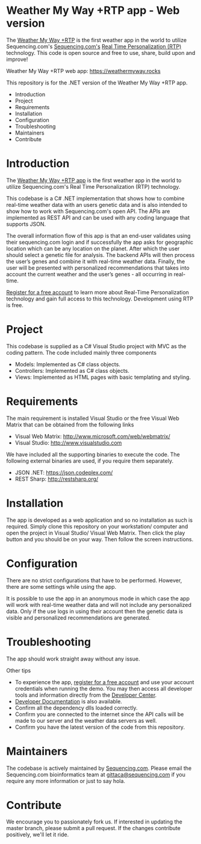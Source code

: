 Weather My Way +RTP app - Web version
=========================================
The [Weather My Way +RTP](https://weathermyway.rocks/) is the first weather app in the world to utilize Sequencing.com's [Sequencing.com's](https://sequencing.com/) [Real Time Personalization (RTP)](https://sequencing.com/developer-documentation/what-is-real-time-personalization-rtp/) technology. This code is open source and free to use, share, build upon and improve!

Weather My Way +RTP web app: https://weathermyway.rocks

This repository is for the .NET version of the Weather My Way +RTP app.

* Introduction
* Project
* Requirements
* Installation
* Configuration
* Troubleshooting
* Maintainers
* Contribute

Introduction
=========================================
The [Weather My Way +RTP app](https://weathermyway.rocks/) is the first weather app in the world to utilize Sequencing.com's Real Time Personalization (RTP) technology.

This codebase is a C# .NET implementation that shows how to combine real-time weather data with an users genetic data and is also intended to show how to work with Sequencing.com's open API. The APIs are implemented as REST API and can be used with any coding language that supports JSON.

The overall information flow of this app is that an end-user validates using their sequencing.com login and if successfully the app asks for geographic location which can be any location on the planet. After which the user should select a genetic file for analysis. The backend APIs will then process the user’s genes and combine it with real-time weather data. Finally, the user will be presented with personalized recommendations that takes into account the current weather and the user’s genes - all occurring in real-time.

[Register for a free account](https://sequencing.com/user/register/) to learn more about Real-Time Personalization technology and gain full access to this technology. Development using RTP is free.

Project
========================================
This codebase is supplied as a C# Visual Studio project with MVC as the coding pattern. The code included mainly three components

* Models: Implemented as C# class objects.
* Controllers: Implemented as C# class objects.
* Views: Implemented as HTML pages with basic templating and styling.

Requirements
======================================
The main requirement is installed Visual Studio or the free Visual Web Matrix that can be obtained from the following links

* Visual Web Matrix: http://www.microsoft.com/web/webmatrix/
* Visual Studio: http://www.visualstudio.com

We have included all the supporting binaries to execute the code. The following external binaries are used, if you require them separately.

* JSON .NET: https://json.codeplex.com/
* REST Sharp: http://restsharp.org/

Installation
======================================
The app is developed as a web application and so no installation as such is required. Simply clone this repository on your workstation/ computer and open the project in Visual Studio/ Visual Web Matrix. Then click the play button and you should be on your way. Then follow the screen instructions.

Configuration
======================================
There are no strict configurations that have to be performed. However, there are some settings while using the app.

It is possible to use the app in an anonymous mode in which case the app will work with real-time weather data and will not include any personalized data. Only if the use logs in using their account then the genetic data is visible and personalized recommendations are generated.

Troubleshooting
======================================
The app should work straight away without any issue. 

Other tips

* To experience the app, [register for a free account](https://sequencing.com/user/register/) and use your account credentials when running the demo. You may then access all developer tools and information directly from the [Developer Center](https://sequencing.com/developer-center/).
* [Developer Documentation](https://sequencing.com/developer-documentation/) is also available.
* Confirm all the dependency dlls loaded correctly.
* Confirm you are connected to the internet since the API calls will be made to our server and the weather data servers as well.
* Confirm you have the latest version of the code from this repository.

Maintainers
======================================
The codebase is actively maintained by [Sequencing.com](https://sequencing.com/). Please email the Sequencing.com bioinformatics team at gittaca@sequencing.com if you require any more information or just to say hola.

Contribute
======================================
We encourage you to passionately fork us. If interested in updating the master branch, please submit a pull request. If the changes contribute positively, we'll let it ride.
